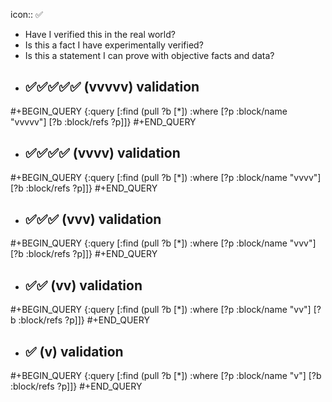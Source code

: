 icon:: ✅
- Have I verified this in the real world?
- Is this a fact I have experimentally verified?
- Is this a statement I can prove with objective facts and data?
- ## ✅✅✅✅✅ (vvvvv) validation
#+BEGIN_QUERY
{:query [:find (pull ?b [*])
         :where
         [?p :block/name "vvvvv"]
         [?b :block/refs ?p]]}
#+END_QUERY

- ## ✅✅✅✅ (vvvv) validation
#+BEGIN_QUERY
{:query [:find (pull ?b [*])
         :where
         [?p :block/name "vvvv"]
         [?b :block/refs ?p]]}
#+END_QUERY

- ## ✅✅✅ (vvv) validation
#+BEGIN_QUERY
{:query [:find (pull ?b [*])
         :where
         [?p :block/name "vvv"]
         [?b :block/refs ?p]]}
#+END_QUERY

- ## ✅✅ (vv) validation
#+BEGIN_QUERY
{:query [:find (pull ?b [*])
         :where
         [?p :block/name "vv"]
         [?b :block/refs ?p]]}
#+END_QUERY

- ## ✅ (v) validation
#+BEGIN_QUERY
{:query [:find (pull ?b [*])
         :where
         [?p :block/name "v"]
         [?b :block/refs ?p]]}
#+END_QUERY

